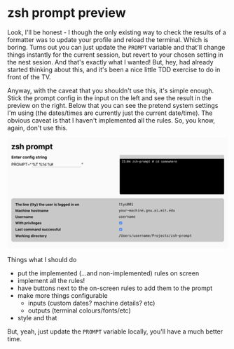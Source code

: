 # zsh prompt preview

Look, I'll be honest - I though the only existing way to check the results of a formatter was to update your profile and reload the terminal. Which is boring. Turns out you can just update the `PROMPT` variable and that'll change things instantly for the current session, but revert to your chosen setting in the nest sesion. And that's exactly what I wanted! But, hey, had already started thinking about this, and it's been a nice little TDD exercise to do in front of the TV.

Anyway, with the caveat that you shouldn't use this, it's simple enough. Stick the prompt config in the input on the left and see the result in the preview on the right. Below that you can see the pretend system settings I'm using (the dates/times are currently just the current date/time). The obvious caveat is that I haven't implemented all the rules. So, you know, again, don't use this.

![Screenshot of what it looks like running](./screenshot.png)

Things what I should do
- put the implemented (...and non-implemented) rules on screen
- implement all the rules!
- have buttons next to the on-screen rules to add them to the prompt
- make more things configurable
  - inputs (custom dates? machine details? etc)
  - outputs (terminal colours/fonts/etc)
- style and that

But, yeah, just update the `PROMPT` variable locally, you'll have a much better time.
